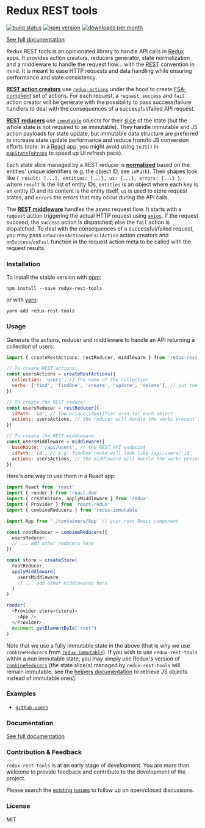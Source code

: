# Redux REST tools

[![build status](https://img.shields.io/travis/ocolot/redux-rest-tools.svg)](https://travis-ci.org/ocolot/redux-rest-tools)
[![npm version](https://img.shields.io/npm/v/redux-rest-tools.svg)](https://www.npmjs.com/package/redux-rest-tools)
[![downloads per month](https://img.shields.io/npm/dm/redux-rest-tools.svg)](https://www.npmjs.com/package/redux-rest-tools)

[See full documentation](https://ocolot.github.io/redux-rest-tools)

Redux REST tools is an opinionated library to handle API calls in [Redux](http://redux.js.org) apps. It provides action creators, reducers generator, state normalization and a middleware to handle the request flow... with the [REST](https://en.wikipedia.org/wiki/Representational_state_transfer) convention in mind. It is meant to ease HTTP requests and data handling while ensuring performance and state consistency.

[**REST action creators**](/docs/api/actions/README.md) use [`redux-actions`](https://github.com/acdlite/redux-actions) under the hood to create [FSA-complient](https://github.com/acdlite/flux-standard-action) set of actions. For each request, a `request`, `success` and `fail` action creator will be generate with the possibility to pass success/failure handlers to deal with the consequences of a successful/failed API request.

[**REST reducers**](/docs/api/reducers/README.md) use [`immutable`](http://facebook.github.io/immutable-js) objects for their [slice](http://redux.js.org/docs/faq/Reducers.html) of the state (but the whole state is not required to se immutable). They handle immutable and JS action payloads for state update, but immutable data structure are preferred to increase state update performance and reduce from/to JS conversion efforts (note: in a [React](https://facebook.github.io/react) app, you might avoid using `toJS()` in [`mapStateToProps`](https://github.com/reactjs/react-redux/blob/master/docs/api.md#connectmapstatetoprops-mapdispatchtoprops-mergeprops-options) to speed up UI refresh pace).

Each state slice managed by a REST reducer is [**normalized**](/docs/api/normalizer/README.md) based on the entities' unique identifiers (e.g. the object ID, see `idPath`). Their shapes look like `{ result: [...], entities: {...}, ui: {...}, errors: {...} }`, where `result` is the list of entity IDs, `entities` is an object where each key is an entity ID and its content is the entity itself, `ui` is used to store request states, and `errors` the errors that may occur during the API calls.

The [**REST middleware**](/docs/api/middleware/README.md) handles the async request flow. It starts with a `request` action triggering the actual HTTP request using [`axios`](https://github.com/mzabriskie/axios). If the request succeed, the `success` action is dispatched; else the `fail` action is dispatched. To deal with the consequences of a successful/failed request, you may pass `onSuccessAction`/`onFailAction` action creators and `onSuccess`/`onFail` function in the request action meta to be called with the request results.

### Installation

To install the stable version with [npm](https://www.npmjs.com):

```
npm install --save redux-rest-tools
```

or with [yarn](https://yarnpkg.com):

```
yarn add redux-rest-tools
```

### Usage

Generate the actions, reducer and middleware to handle an API returning a collection of users:
```javascript
import { createRestActions, restReducer, middleware } from 'redux-rest-tools'

// To create REST actions:
const usersActions = createRestActions({
  collection: 'users', // the name of the collection
  verbs: ['find', 'findOne', 'create', 'update', 'delete'], // put the verbs you need
})

// To create the REST reducer:
const usersReducer = restReducer({
  idPath: 'id', // the unique identifier used for each object
  actions: usersActions, // the reducer will handle the verbs present in usersActions
})

// To create the REST middleware:
const usersMiddleware = middleware({
  baseRoute: '/api/users', // the REST API endpoint
  idPath: 'id', // e.g. findOne route will look like /api/users/:id
  actions: usersActions, // the middleware will handle the verbs present in usersActions
})
```

Here's one way to use them in a React app:
```javascript
import React from 'react'
import { render } from 'react-dom'
import { createStore, applyMiddleware } from 'redux'
import { Provider } from 'react-redux'
import { combineReducers } from 'redux-immutable'

import App from './containers/App' // your root React component

const rootReducer = combineReducers({
  usersReducer,
  // ... add other reducers here
})

const store = createStore(
  rootReducer,
  applyMiddleware(
    usersMiddleware
    // ... add other middlewares here
  )
)

render(
  <Provider store={store}>
    <App />
  </Provider>,
  document.getElementById('root')
)
```

Note that we use a fully immutable state in the above (that is why we use `combineReducers` from [`redux-immutable`](https://github.com/gajus/redux-immutable)). If you wish to use `redux-rest-tools` within a non immutable state, you may simply use Redux's version of [`combineReducers`](http://redux.js.org/docs/api/combineReducers.html) (the state slice(s) managed by `redux-rest-tools` will remain immutable, see the [helpers documentation](https://ocolot.github.io/redux-rest-tools/docs/api/helpers/) to retrieve JS objects instead of immutable ones).

### Examples

- [`github-users`](https://github.com/ocolot/redux-rest-tools/tree/master/examples/github-users)



### Documentation

[See full documentation](https://ocolot.github.io/redux-rest-tools)

### Contribution & Feedback

`redux-rest-tools` is at an early stage of development. You are more than welcome to provide feedback and contribute to the development of the project.

Please search the [existing issues](https://github.com/ocolot/redux-rest-tools/issues) to follow up on open/closed discussions.

### License

MIT
